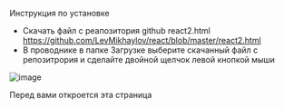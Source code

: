 Инструкция по установке 
 * Скачать файл с реапозитория github react2.html https://github.com/LevMikhaylov/react/blob/master/react2.html
 * В проводнике в папке Загрузке выберите скачанный файл с репозитрория и сделайте двойной щелчок левой кнопкой мыши



![image](https://github.com/user-attachments/assets/4682d132-6cfd-4c6f-98d8-a59fc08dc593)


Перед вами откроется эта страница
